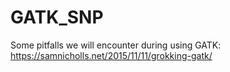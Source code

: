 # GATK_SNP
Some pitfalls we will encounter during using GATK:
https://samnicholls.net/2015/11/11/grokking-gatk/
